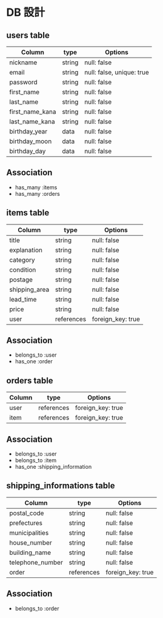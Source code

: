 # DB 設計

## users table

| Column          | type   | Options                   |
|-----------------|--------|---------------------------|
| nickname        | string | null: false               |
| email           | string | null: false, unique: true |
| password        | string | null: false               |
| first_name      | string | null: false               |
| last_name       | string | null: false               |
| first_name_kana | string | null: false               |
| last_name_kana  | string | null: false               |
| birthday_year   | data   | null: false               |
| birthday_moon   | data   | null: false               |
| birthday_day    | data   | null: false               |

## Association

* has_many :items
* has_many :orders

## items table

| Column        | type       | Options           |
|---------------|------------|-------------------|
| title         | string     | null: false       |
| explanation   | string     | null: false       |
| category      | string     | null: false       |
| condition     | string     | null: false       |
| postage       | string     | null: false       |
| shipping_area | string     | null: false       |
| lead_time     | string     | null: false       |
| price         | string     | null: false       |
| user          | references | foreign_key: true |

## Association

* belongs_to :user
* has_one :order

## orders table

| Column | type       | Options           |
|--------|------------|-------------------|
|user    | references | foreign_key: true |
|item    | references | foreign_key: true |

## Association

* belongs_to :user
* belongs_to :item
* has_one :shipping_information

## shipping_informations table

| Column           | type       | Options           |
|------------------|------------|-------------------|
| postal_code      | string     | null: false       |
| prefectures      | string     | null: false       |
| municipalities   | string     | null: false       |
| house_number     | string     | null: false       |
| building_name    | string     | null: false       |
| telephone_number | string     | null: false       |
| order            | references | foreign_key: true |

## Association

* belongs_to :order
